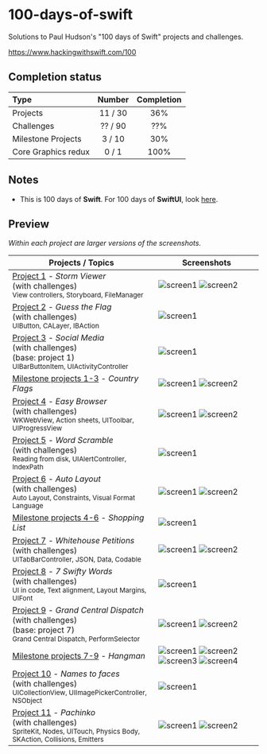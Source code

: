 # 100-days-of-swift

Solutions to Paul Hudson's "100 days of Swift" projects and challenges.

https://www.hackingwithswift.com/100

## Completion status

Type                | Number  | Completion
:---                |  :---:  |   :---:
Projects            |  11 / 30 | 36%
Challenges          | ?? / 90 | ??%
Milestone Projects  | 3 / 10 | 30%
Core Graphics redux |  0 / 1  | 100%

## Notes
- This is 100 days of **Swift**. For 100 days of **SwiftUI**, look [here](https://github.com/clarknt/100-days-of-swiftui). 

## Preview

*Within each project are larger versions of the screenshots.*

Projects / Topics                                                                                                                                                            | Screenshots
---                                                                                                                                                                          |---
[Project 1](Project1) - *Storm Viewer* <br/>(with challenges)                                         <br/><sub> View controllers, Storyboard, FileManager                               </sub> | ![screen1](Project1/screenshots/small/screen01.png) ![screen2](Project1/screenshots/small/screen02.png) |
[Project 2](Project2) - *Guess the Flag* <br/>(with challenges)                                         <br/><sub> UIButton, CALayer, IBAction                                             </sub> | ![screen1](Project2/screenshots/small/screen01.png) |
[Project 3](Project3) - *Social Media* <br/>(with challenges) <br/>(base: project 1)                      <br/><sub> UIBarButtonItem, UIActivityController                                   </sub> | ![screen1](Project3/screenshots/small/screen01.png) |
[Milestone projects 1-3](04-Milestone-Projects1-3) - *Country Flags*                                 <br/><sub>                                                                         </sub> | ![screen1](Milestone-Projects1-3/screenshots/small/screen01.png) ![screen2](04-Milestone-Projects1-3/screenshots/small/screen02.png) |
[Project 4](Project4) - *Easy Browser* <br/>(with challenges)                                         <br/><sub> WKWebView, Action sheets, UIToolbar, UIProgressView                     </sub> | ![screen1](Project4/screenshots/small/screen01.png) ![screen2](Project4/screenshots/small/screen02.png) |
[Project 5](Project5) - *Word Scramble* <br/>(with challenges)                                         <br/><sub> Reading from disk, UIAlertController, IndexPath                         </sub> | ![screen1](Project5/screenshots/small/screen01.png) |
[Project 6](Project6) - *Auto Layout* <br/>(with challenges)                                       <br/><sub> Auto Layout, Constraints, Visual Format Language                        </sub> | ![screen1](Project6/screenshots/small/screen01.png) ![screen2](Project6/screenshots/small/screen02.png) |
[Milestone projects 4-6](08-Milestone-Projects4-6) - *Shopping List*                                 <br/><sub>                                                                         </sub> | ![screen1](Milestone-Projects4-6/screenshots/small/screen01.png) |
[Project 7](Project7) - *Whitehouse Petitions* <br/>(with challenges)                                         <br/><sub> UITabBarController, JSON, Data, Codable                                 </sub> | ![screen1](Project7/screenshots/small/screen01.png) ![screen2](Project7/screenshots/small/screen02.png) |
[Project 8](Project8) - *7 Swifty Words* <br/>(with challenges)                                         <br/><sub> UI in code, Text alignment, Layout Margins, UIFont                      </sub> | ![screen1](Project8/screenshots/small/screen01.png) |
[Project 9](Project9) - *Grand Central Dispatch* <br/>(with challenges) <br/>(base: project 7)                                         <br/><sub> Grand Central Dispatch, PerformSelector                                 </sub> | ![screen1](Project9/screenshots/small/screen01.png) ![screen2](Project9/screenshots/small/screen02.png) |
[Milestone projects 7-9](Milestone-Projects7-9) - *Hangman*                                <br/><sub>                                                                         </sub> | ![screen1](Milestone-Projects7-9/screenshots/small/screen01.png) ![screen2](Milestone-Projects7-9/screenshots/small/screen02.png) ![screen3](12-Milestone-Projects7-9/screenshots/small/screen03.png) ![screen4](Milestone-Projects7-9/screenshots/small/screen04.png) |
[Project 10](Project10) - *Names to faces* <br/>(with challenges)                               <br/><sub> UICollectionView, UIImagePickerController, NSObject                     </sub> | ![screen1](Project10/screenshots/small/screen01.png) |
[Project 11](Project11) - *Pachinko*  <br/>(with challenges)                                      <br/><sub> SpriteKit, Nodes, UITouch, Physics Body, SKAction, Collisions, Emitters </sub> | ![screen1](Project11/screenshots/small/screen01.png) ![screen2](Project11/screenshots/small/screen02.png) |
